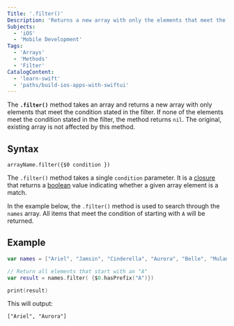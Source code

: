 ```yaml
---
Title: '.filter()'
Description: 'Returns a new array with only the elements that meet the condition stated in the filter.'
Subjects:
  - 'iOS'
  - 'Mobile Development'
Tags:
  - 'Arrays'
  - 'Methods'
  - 'Filter'
CatalogContent:
  - 'learn-swift'
  - 'paths/build-ios-apps-with-swiftui'
---
```


The **`.filter()`** method takes an array and returns a new array with only elements that meet the condition stated in the filter. If none of the elements meet the condition stated in the filter, the method returns `nil`. The original, existing array is not affected by this method.

## Syntax

```pseudo
arrayName.filter({$0 condition })
```

The `.filter()` method takes a single `condition` parameter. It is a [closure](https://www.codecademy.com/resources/docs/swift/closures) that returns a [boolean](https://www.codecademy.com/resources/docs/general/data-types/boolean) value indicating whether a given array element is a match.

In the example below, the `.filter()` method is used to search through the `names` array. All items that meet the condition of starting with `A` will be returned.

## Example

```swift
var names = ["Ariel", "Jamsin", "Cinderella", "Aurora", "Belle", "Mulan", "Tiana", "Moana"]

// Return all elements that start with an "A"
var result = names.filter( {$0.hasPrefix("A")})

print(result)
```

This will output:

```shell
["Ariel", "Aurora"]
```